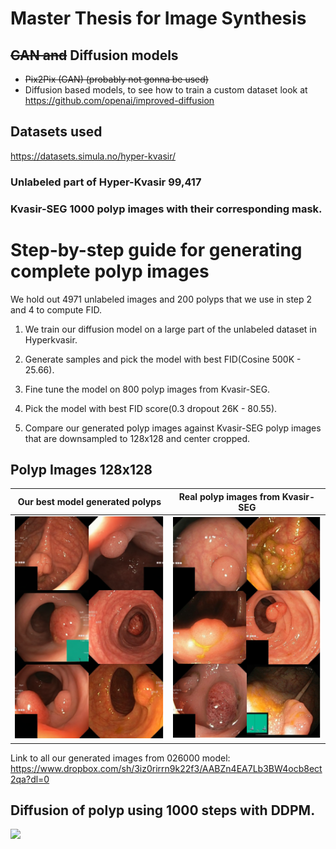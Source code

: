 # Master Thesis for Image Synthesis 

## ~~GAN and~~ Diffusion models 
- ~~Pix2Pix (GAN) (probably not gonna be used)~~ 
- Diffusion based models, to see how to train a custom dataset look at https://github.com/openai/improved-diffusion

## Datasets used
https://datasets.simula.no/hyper-kvasir/
### Unlabeled part of Hyper-Kvasir 99,417
### Kvasir-SEG 1000 polyp images with their corresponding mask.

# Step-by-step guide for generating complete polyp images

We hold out 4971 unlabeled images and 200 polyps that we use in step 2 and 4 to compute FID.

1. We train our diffusion model on a large part of the unlabeled dataset in Hyperkvasir.

2. Generate samples and pick the model with best FID(Cosine 500K - 25.66).

3. Fine tune the model on 800 polyp images from Kvasir-SEG.

4. Pick the model with best FID score(0.3 dropout 26K - 80.55).

5. Compare our generated polyp images against Kvasir-SEG polyp images that are downsampled to 128x128 and center cropped.

## Polyp Images 128x128
Our best model generated polyps             |  Real polyp images from Kvasir-SEG 
:-------------------------:|:-------------------------:
![](github-images/our_polyps.png)  |  ![](github-images/kvasir_polyps.png)

Link to all our generated images from 026000 model: https://www.dropbox.com/sh/3iz0rirrn9k22f3/AABZn4EA7Lb3BW4ocb8ect2qa?dl=0

## Diffusion of polyp using 1000 steps with DDPM.
![](github-images/fp_out2.gif)
